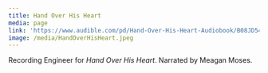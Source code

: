 ```yaml
---
title: Hand Over His Heart
media: page
link: 'https://www.audible.com/pd/Hand-Over-His-Heart-Audiobook/B08JD54R97'
image: /media/HandOverHisHeart.jpeg
---
```


Recording Engineer for *Hand Over His Heart*. Narrated by Meagan Moses. 
